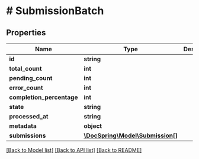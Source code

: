 # # SubmissionBatch

## Properties

Name | Type | Description | Notes
------------ | ------------- | ------------- | -------------
**id** | **string** |  |
**total_count** | **int** |  |
**pending_count** | **int** |  |
**error_count** | **int** |  |
**completion_percentage** | **int** |  |
**state** | **string** |  |
**processed_at** | **string** |  |
**metadata** | **object** |  |
**submissions** | [**\DocSpring\Model\Submission[]**](Submission.md) |  | [optional]

[[Back to Model list]](../../README.md#models) [[Back to API list]](../../README.md#endpoints) [[Back to README]](../../README.md)
